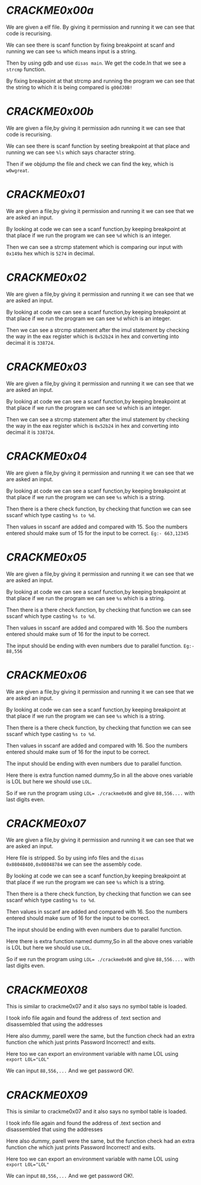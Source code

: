 # ***CRACKME0x00a***

We are given a elf file. By giving it permission and running it we can see that code is recurising.

We can see there is scanf function by fixing breakpoint at scanf and running we can see ``%s`` which means input is a string.

Then by using gdb and use ```disas main```. We get the code.In that we see a ``strcmp`` function.

By fixing breakpoint at that strcmp and running the program we can see that the string to which it is being compared is ```g00dJ0B!```

# ***CRACKME0x00b***

We are given a file,by giving it permission adn running it we can see that code is recurising.

We can see there is scanf function by seeting breakpoint at that place and running we can see ``%ls`` which says character string.

Then if we objdump the file and check we can find the key, which is ```w0wgreat```.

# ***CRACKME0x01***

We are given a file,by giving it permission and running it we can see that we are asked an input.

By looking at code we can see a scanf function,by keeping breakpoint at that place if we run the program we can see ``%d`` which is an integer.

Then we can see a strcmp statement which is comparing our input with `0x149a` hex which is ``5274`` in decimal.

# ***CRACKME0x02***

We are given a file,by giving it permission and running it we can see that we are asked an input.

By looking at code we can see a scanf function,by keeping breakpoint at that place if we run the program we can see ``%d`` which is an integer.

Then we can see a strcmp statement after the imul statement by checking the way in the eax register which is ``0x52b24`` in hex and converting into decimal it is ```338724```.

# ***CRACKME0x03***

We are given a file,by giving it permission and running it we can see that we are asked an input.

By looking at code we can see a scanf function,by keeping breakpoint at that place if we run the program we can see ``%d`` which is an integer.

Then we can see a strcmp statement after the imul statement by checking the way in the eax register which is ``0x52b24`` in hex and converting into decimal it is ```338724```.

# ***CRACKME0x04***

We are given a file,by giving it permission and running it we can see that we are asked an input.

By looking at code we can see a scanf function,by keeping breakpoint at that place if we run the program we can see ``%s`` which is a string.

Then there is a there check function, by checking that function we can see sscanf which type casting ``%s to %d``.

Then values in sscanf are added and compared with 15. Soo the numbers entered should make sum of 15 for the input to be correct. ``Eg:- 663,12345``

# ***CRACKME0x05***

We are given a file,by giving it permission and running it we can see that we are asked an input.

By looking at code we can see a scanf function,by keeping breakpoint at that place if we run the program we can see ``%s`` which is a string.

Then there is a there check function, by checking that function we can see sscanf which type casting ``%s to %d``.

Then values in sscanf are added and compared with 16. Soo the numbers entered should make sum of 16 for the input to be correct.

The input should be ending with even numbers due to parallel function. ``Eg:- 88,556``

# ***CRACKME0x06***

We are given a file,by giving it permission and running it we can see that we are asked an input.

By looking at code we can see a scanf function,by keeping breakpoint at that place if we run the program we can see ``%s`` which is a string.

Then there is a there check function, by checking that function we can see sscanf which type casting ``%s to %d``.

Then values in sscanf are added and compared with 16. Soo the numbers entered should make sum of 16 for the input to be correct.

The input should be ending with even numbers due to parallel function.

Here there is extra function named dummy,So in all the above ones variable is LOL but here we should use ``LOL``.

So if we run the program using ``LOL= ./crackme0x06`` and give ``88,556....`` with last digits even.

# ***CRACKME0x07***

We are given a file,by giving it permission and running it we can see that we are asked an input.

Here file is stripped. So by using info files and the ```disas 0x08048400,0x08048784``` we can see the assembly code.

By looking at code we can see a scanf function,by keeping breakpoint at that place if we run the program we can see ``%s`` which is a string.

Then there is a there check function, by checking that function we can see sscanf which type casting ``%s to %d``.

Then values in sscanf are added and compared with 16. Soo the numbers entered should make sum of 16 for the input to be correct.

The input should be ending with even numbers due to parallel function.

Here there is extra function named dummy,So in all the above ones variable is LOL but here we should use ``LOL``.

So if we run the program using ``LOL= ./crackme0x06`` and give ``88,556....`` with last digits even.

# ***CRACKME0X08***

This is similar to crackme0x07 and it also says no symbol table is loaded.

I took info file again and found the address of .text section and disassembled that using the addresses

Here also dummy, parell were the same, but the function check had an extra function che which just prints Password Incorrect! and exits.

Here too we can export an environment variable with name LOL using ```export LOL="LOL"```

We can input ``88,556,...`` And we get password OK!.

# ***CRACKME0X09***

This is similar to crackme0x07 and it also says no symbol table is loaded.

I took info file again and found the address of .text section and disassembled that using the addresses

Here also dummy, parell were the same, but the function check had an extra function che which just prints Password Incorrect! and exits.

Here too we can export an environment variable with name LOL using ```export LOL="LOL"```

We can input ``88,556,...`` And we get password OK!.

